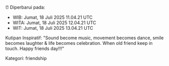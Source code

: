 ⏰ Diperbarui pada:
- WIB: Jumat, 18 Juli 2025 11.04.21 UTC
- WITA: Jumat, 18 Juli 2025 12.04.21 UTC
- WIT: Jumat, 18 Juli 2025 13.04.21 UTC

Kutipan Inspiratif:
"Sound become music, movement becomes dance, smile becomes laughter & life becomes celebration. When old friend keep in touch. Happy friends day!!!"


Kategori: friendship

